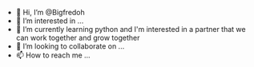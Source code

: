 - 👋 Hi, I’m @Bigfredoh
- 👀 I’m interested in ...
- 🌱 I’m currently learning python and I'm interested in a partner that we can work together and grow together 
- 💞️ I’m looking to collaborate on ...
- 📫 How to reach me ...

<!---
Bigfredoh/Bigfredoh is a ✨ special ✨ repository because its `README.md` (this file) appears on your GitHub profile.
You can click the Preview link to take a look at your changes.
--->
